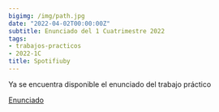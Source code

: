 ```yaml
---
bigimg: /img/path.jpg
date: "2022-04-02T00:00:00Z"
subtitle: Enunciado del 1 Cuatrimestre 2022
tags:
- trabajos-practicos
- 2022-1C
title: Spotifiuby
---
```

Ya se encuentra disponible el enunciado del trabajo práctico

[Enunciado](https://ingenieria-del-software-2.github.io/works/statement/2022/1/enunciado/)
